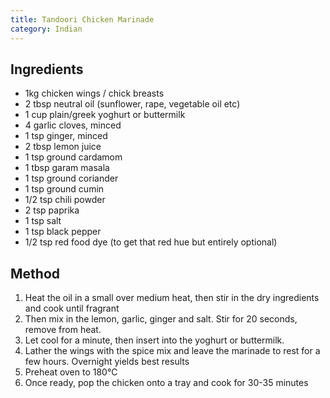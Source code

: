 ```yaml
---
title: Tandoori Chicken Marinade
category: Indian
---
```


## Ingredients

- 1kg chicken wings / chick breasts
- 2 tbsp neutral oil (sunflower, rape, vegetable oil etc)
- 1 cup plain/greek yoghurt or buttermilk
- 4 garlic cloves, minced
- 1 tsp ginger, minced
- 2 tbsp lemon juice
- 1 tsp ground cardamom
- 1 tbsp garam masala
- 1 tsp ground coriander
- 1 tsp ground cumin
- 1/2 tsp chili powder
- 2 tsp paprika
- 1 tsp salt
- 1 tsp black pepper
- 1/2 tsp red food dye (to get that red hue but entirely optional)

## Method

1. Heat the oil in a small over medium heat, then stir in the dry ingredients and cook until fragrant
2. Then mix in the lemon, garlic, ginger and salt. Stir for 20 seconds, remove from heat.
3. Let cool for a minute, then insert into the yoghurt or buttermilk.
4. Lather the wings with the spice mix and leave the marinade to rest for a few hours. Overnight yields best results
5. Preheat oven to 180°C
6. Once ready, pop the chicken onto a tray and cook for 30-35 minutes
